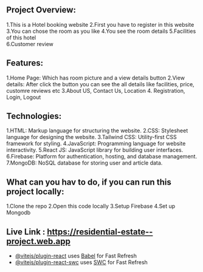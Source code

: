 ## Project Overview:
1.This is a Hotel booking website
2.First you have to register in this website
3.You can chose the room as you like
4.You see the room details
5.Facilities of this hotel  
6.Customer review

## Features:
1.Home Page: Which has room picture and a view details button
2.View details: After click the button you can see the all details like facilities, price, customre reviews etc
3.About US, Contact Us, Location
4. Registration, Login, Logout

## Technologies:
1.HTML: Markup language for structuring the website. 2.CSS: Stylesheet language for designing the website. 3.Tailwind CSS: Utility-first CSS framework for styling. 4.JavaScript: Programming language for website interactivity. 5.React JS: JavaScript library for building user interfaces. 6.Firebase: Platform for authentication, hosting, and database management. 7.MongoDB: NoSQL database for storing user and article data.

## What can you hav to do, if you can run this project locally:
1.Clone the repo
2.Open this code locally
3.Setup Firebase
4.Set up Mongodb

## Live Link : https://residential-estate--project.web.app

- [@vitejs/plugin-react](https://github.com/vitejs/vite-plugin-react/blob/main/packages/plugin-react/README.md) uses [Babel](https://babeljs.io/) for Fast Refresh
- [@vitejs/plugin-react-swc](https://github.com/vitejs/vite-plugin-react-swc) uses [SWC](https://swc.rs/) for Fast Refresh
